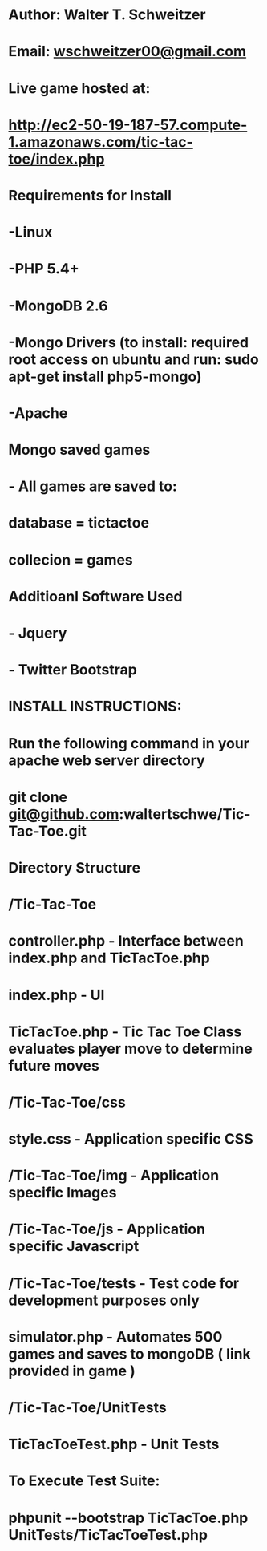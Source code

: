 #
#
#  Author: Walter T. Schweitzer
#  Email:  wschweitzer00@gmail.com
#
#   Live game hosted at:
#	http://ec2-50-19-187-57.compute-1.amazonaws.com/tic-tac-toe/index.php 
#  
#
#  Requirements for Install
#      -Linux
#  	   -PHP 5.4+
#  	   -MongoDB 2.6
#      -Mongo Drivers (to install: required root access on ubuntu and run: sudo apt-get install php5-mongo)
#	   -Apache
#
#  Mongo saved games
#      - All games are saved to:
#          database = tictactoe
#          collecion = games
#
#  Additioanl Software Used 
#      - Jquery
#      - Twitter Bootstrap  
#
#
#   INSTALL INSTRUCTIONS: 
#
#   Run the following command in your apache web server directory
#   git clone git@github.com:waltertschwe/Tic-Tac-Toe.git
#
#
#   Directory Structure
#
#  /Tic-Tac-Toe
#      controller.php    - Interface between index.php and TicTacToe.php   
#      index.php         - UI
#      TicTacToe.php     - Tic Tac Toe Class evaluates player move to determine future moves
#  
# /Tic-Tac-Toe/css 
#     style.css          - Application specific CSS
#     
# /Tic-Tac-Toe/img       - Application specific Images
# 
# /Tic-Tac-Toe/js        - Application specific Javascript    
# 
# /Tic-Tac-Toe/tests     - Test code for development purposes only
#     simulator.php      - Automates 500 games and saves to mongoDB ( link provided in game )
#
# /Tic-Tac-Toe/UnitTests
#     TicTacToeTest.php  - Unit Tests
# 		To Execute Test Suite:
#  			phpunit --bootstrap TicTacToe.php UnitTests/TicTacToeTest.php
#
#
#
#
#

